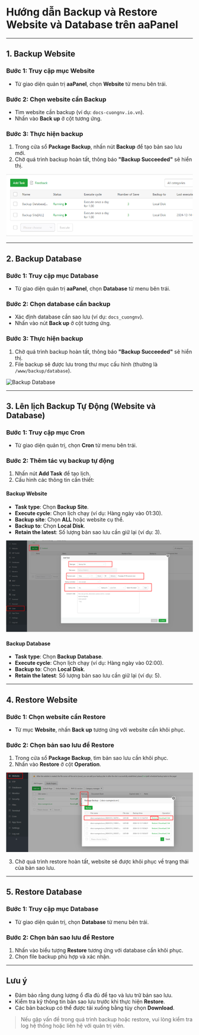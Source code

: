 # Hướng dẫn Backup và Restore Website và Database trên aaPanel

---

## 1. Backup Website

### Bước 1: Truy cập mục Website
- Từ giao diện quản trị **aaPanel**, chọn **Website** từ menu bên trái.

### Bước 2: Chọn website cần Backup
- Tìm website cần backup (ví dụ: `docs-cuongnv.io.vn`).
- Nhấn vào **Back up** ở cột tương ứng.

### Bước 3: Thực hiện backup
1. Trong cửa sổ **Package Backup**, nhấn nút **Backup** để tạo bản sao lưu mới.
2. Chờ quá trình backup hoàn tất, thông báo **"Backup Succeeded"** sẽ hiển thị.

![Backup Website](https://github.com/cuongnvvietis/NhanHoa/blob/main/Docs/Picture/Hosting/Screenshot_285.png)

---

## 2. Backup Database

### Bước 1: Truy cập mục Database
- Từ giao diện quản trị **aaPanel**, chọn **Database** từ menu bên trái.

### Bước 2: Chọn database cần backup
- Xác định database cần sao lưu (ví dụ: `docs_cuongnv`).
- Nhấn vào nút **Back up** ở cột tương ứng.

### Bước 3: Thực hiện backup
1. Chờ quá trình backup hoàn tất, thông báo **"Backup Succeeded"** sẽ hiển thị.
2. File backup sẽ được lưu trong thư mục cấu hình (thường là `/www/backup/database`).

![Backup Database](https://github.com/cuongnvvietis/NhanHoa/blob/main/Docs/Picture/Hosting/Screenshot_279.png)

---

## 3. Lên lịch Backup Tự Động (Website và Database)

### Bước 1: Truy cập mục Cron
- Từ giao diện quản trị, chọn **Cron** từ menu bên trái.

### Bước 2: Thêm tác vụ backup tự động
1. Nhấn nút **Add Task** để tạo lịch.
2. Cấu hình các thông tin cần thiết:

#### Backup Website
- **Task type**: Chọn **Backup Site**.
- **Execute cycle**: Chọn lịch chạy (ví dụ: Hàng ngày vào 01:30).
- **Backup site**: Chọn **ALL** hoặc website cụ thể.
- **Backup to**: Chọn **Local Disk**.
- **Retain the latest**: Số lượng bản sao lưu cần giữ lại (ví dụ: 3).

![Lên lịch Backup Website](https://github.com/cuongnvvietis/NhanHoa/blob/main/Docs/Picture/Hosting/Screenshot_278.png)

#### Backup Database
- **Task type**: Chọn **Backup Database**.
- **Execute cycle**: Chọn lịch chạy (ví dụ: Hàng ngày vào 02:00).
- **Backup to**: Chọn **Local Disk**.
- **Retain the latest**: Số lượng bản sao lưu cần giữ lại (ví dụ: 5).

---

## 4. Restore Website

### Bước 1: Chọn website cần Restore
- Từ mục **Website**, nhấn **Back up** tương ứng với website cần khôi phục.

### Bước 2: Chọn bản sao lưu để Restore
1. Trong cửa sổ **Package Backup**, tìm bản sao lưu cần khôi phục.
2. Nhấn vào **Restore** ở cột **Operation**.

![Restore Website](https://github.com/cuongnvvietis/NhanHoa/blob/main/Docs/Picture/Hosting/Screenshot_280.png)

3. Chờ quá trình restore hoàn tất, website sẽ được khôi phục về trạng thái của bản sao lưu.

---

## 5. Restore Database

### Bước 1: Truy cập mục Database
- Từ giao diện quản trị, chọn **Database** từ menu bên trái.

### Bước 2: Chọn bản sao lưu để Restore
1. Nhấn vào biểu tượng **Restore** tương ứng với database cần khôi phục.
2. Chọn file backup phù hợp và xác nhận.

---

## Lưu ý
- Đảm bảo rằng dung lượng ổ đĩa đủ để tạo và lưu trữ bản sao lưu.
- Kiểm tra kỹ thông tin bản sao lưu trước khi thực hiện **Restore**.
- Các bản backup có thể được tải xuống bằng tùy chọn **Download**.

> Nếu gặp vấn đề trong quá trình backup hoặc restore, vui lòng kiểm tra log hệ thống hoặc liên hệ với quản trị viên.
